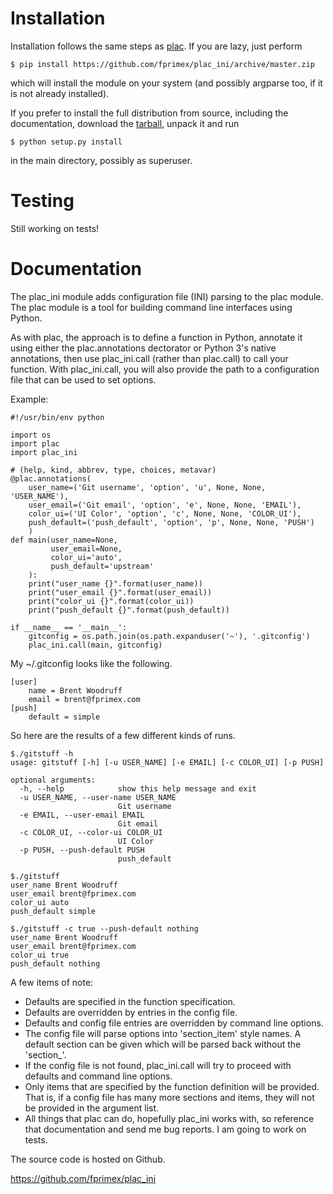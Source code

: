 # Installation

Installation follows the same steps as [plac](https://pypi.python.org/pypi/plac/). If you are lazy, just perform

```
$ pip install https://github.com/fprimex/plac_ini/archive/master.zip
```

which will install the module on your system (and possibly argparse
too, if it is not already installed). 

If you prefer to install the full distribution from source, including
the documentation, download the [tarball](https://github.com/fprimex/plac_ini/archive/master.zip), unpack it and run

```
$ python setup.py install
```

in the main directory, possibly as superuser.

# Testing

Still working on tests!

# Documentation

The plac_ini module adds configuration file (INI) parsing to the plac module.
The plac module is a tool for building command line interfaces using Python.

As with plac, the approach is to define a function in Python, annotate it using
either the plac.annotations dectorator or Python 3's native annotations, then
use plac_ini.call (rather than plac.call) to call your function. With
plac_ini.call, you will also provide the path to a configuration file that can
be used to set options.

Example:

```
#!/usr/bin/env python

import os
import plac
import plac_ini

# (help, kind, abbrev, type, choices, metavar)
@plac.annotations(
    user_name=('Git username', 'option', 'u', None, None, 'USER_NAME'),
    user_email=('Git email', 'option', 'e', None, None, 'EMAIL'),
    color_ui=('UI Color', 'option', 'c', None, None, 'COLOR_UI'),
    push_default=('push_default', 'option', 'p', None, None, 'PUSH')
    )
def main(user_name=None,
         user_email=None,
         color_ui='auto',
         push_default='upstream'
    ):
    print("user_name {}".format(user_name))
    print("user_email {}".format(user_email))
    print("color_ui {}".format(color_ui))
    print("push_default {}".format(push_default))

if __name__ == '__main__':
    gitconfig = os.path.join(os.path.expanduser('~'), '.gitconfig')
    plac_ini.call(main, gitconfig)
```

My ~/.gitconfig looks like the following.

```
[user]
    name = Brent Woodruff
    email = brent@fprimex.com
[push]
    default = simple
```

So here are the results of a few different kinds of runs.

```
$./gitstuff -h
usage: gitstuff [-h] [-u USER_NAME] [-e EMAIL] [-c COLOR_UI] [-p PUSH]

optional arguments:
  -h, --help            show this help message and exit
  -u USER_NAME, --user-name USER_NAME
                        Git username
  -e EMAIL, --user-email EMAIL
                        Git email
  -c COLOR_UI, --color-ui COLOR_UI
                        UI Color
  -p PUSH, --push-default PUSH
                        push_default
```

```
$./gitstuff 
user_name Brent Woodruff
user_email brent@fprimex.com
color_ui auto
push_default simple
```

```
$./gitstuff -c true --push-default nothing
user_name Brent Woodruff
user_email brent@fprimex.com
color_ui true
push_default nothing
```

A few items of note:

* Defaults are specified in the function specification.
* Defaults are overridden by entries in the config file.
* Defaults and config file entries are overridden by command line options.
* The config file will parse options into 'section_item' style names. A default section can be given which will be parsed back without the 'section_'.
* If the config file is not found, plac_ini.call will try to proceed with defaults and command line options.
* Only items that are specified by the function definition will be provided. That is, if a config file has many more sections and items, they will not be provided in the argument list.
* All things that plac can do, hopefully plac_ini works with, so reference that documentation and send me bug reports. I am going to work on tests.

The source code is hosted on Github.

https://github.com/fprimex/plac_ini


